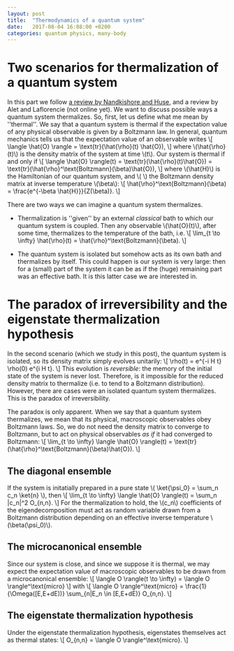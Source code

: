 ```yaml
---
layout: post
title:  "Thermodynamics of a quantum system"
date:   2017-08-04 16:08:00 +0200
categories: quantum physics, many-body
---
```


# Two scenarios for thermalization of a quantum system
In this part we follow [a review by Nandkishore and Huse][nandkishore_huse], and a review by Alet and Laflorencie (not online yet).
We want to discuss possible ways a quantum system thermalizes. So, first, let us define what me mean by ''thermal''. We say that a quantum system is thermal if the expectation value of any physical observable is given by a Boltzmann law. 
In general, quantum mechanics tells us that the expectation value of an observable writes
\\[
	\langle \hat{O} \rangle = \text{tr}(\hat{\rho}(t) \hat{O}),
\\]
where \\(\hat{\rho}(t)\\) is the density matrix of the system at time \\(t\\).
Our system is thermal if and only if
\\[
	\langle \hat{O} \rangle(t) = \text{tr}(\hat{\rho}(t)\hat{O}) = \text{tr}(\hat{\rho}^\text{Boltzmann}(\beta)\hat{O}),
\\]
where \\(\hat{H}\\) is the Hamiltonian of our quantum system, and \\( \\) the Boltzmann density matrix at inverse temperature \\(\beta\\):
\\[
	\hat{\rho}^\text{Boltzmann}(\beta) = \frac{e^{-\beta \hat{H}}}{Z(\beta)}.
\\]

There are two ways we can imagine a quantum system thermalizes.
* Thermalization is ''given'' by an external *classical* bath to which our quantum system is coupled.
Then any observable \\(\hat{O}(t)\\), after some time, thermalizes to the temperature of the bath, i.e.
\\[
	\lim_{t \to \infty} \hat{\rho}(t) = \hat{\rho}^\text{Boltzmann}(\beta).
\\]

* The quantum system is isolated but somehow acts as its own bath and thermalizes by itself. This could happen is our system is very large: then for a (small) part of the system it can be as if the (huge) remaining part was an effective bath. 
It is this latter case we are interested in.

# The paradox of irreversibility and the eigenstate thermalization hypothesis
In the second scenario (which we study in this post), the quantum system is isolated, so its density matrix simply evolves unitarily:
\\[
	\rho(t) = e^{-i H t} \rho(0) e^{i H t}.
\\]
This evolution is *reversible*: the memory of the initial state of the system is never lost.
Therefore, is it impossible for the reduced density matrix to thermalize (i.e. to tend to a Boltzmann distribution).
However, there are cases were an isolated quantum system thermalizes. This is the paradox of irreversibility.

The paradox is only apparent. When we say that a quantum system thermalizes, we mean that its physical, macroscopic observables obey Boltzmann laws. 
So, we do not need the density matrix to converge to Boltzmann, but to act on physical observables *as if* it had converged to Boltzmann:
\\[
	\lim_{t \to \infty} \langle \hat{O} \rangle(t) = \text{tr}(\hat{\rho}^\text{Boltzmann}(\beta)\hat{O}).
\\]

## The diagonal ensemble

If the system is initatially prepared in a pure state \\( \ket{\psi_0} = \sum_n c_n \ket{n} \\), then
\\[
	\lim_{t \to \infty} \langle \hat{O} \rangle(t) = \sum_n |c_n|^2 O_{n,n}.
\\]
For the thermalization to hold, the \\(c_n\\) coefficients of the eigendecomposition must act as random variable drawn from a Boltzmann distribution depending on an effective inverse temperature \\(\beta(\psi_0)\\).

## The microcanonical ensemble

Since our system is close, and since we suppose it is thermal, we may expect the expectation value of macroscopic observables to be drawn from a microcanonical ensemble:
\\[
	\langle O \rangle(t \to \infty) = \langle O \rangle^\text{micro}
\\]
with 
\\[
	\langle O \rangle^\text{micro} = \frac{1}{\Omega([E,E+dE))} \sum_{n|E_n \in [E,E+dE)} O_{n,n}.
\\]

## The eigenstate thermalization hypothesis
Under the eigenstate thermalization hypothesis, eigenstates themselves act as thermal states:
\\[
	O_{n,n} = \langle O \rangle^\text{micro}.
\\]


<!---
References
--->
[nandkishore_huse]: https://arxiv.org/abs/1404.0686
